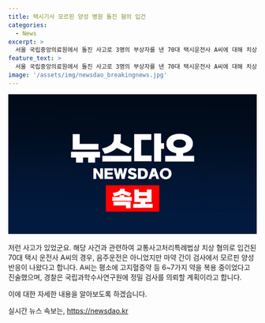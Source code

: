 ```yaml
---
title: 택시기사 모르핀 양성 병원 돌진 혐의 입건
categories:
  - News
excerpt: >
  서울 국립중앙의료원에서 돌진 사고로 3명의 부상자를 낸 70대 택시운전사 A씨에 대해 치상 혐의로 경찰이 조사 중입니다. 음주운전은 아니었지만, 마약 간이 검사에서 모르핀 양성 반응이 나와 고지혈증약 등 6~7가지 약을 복용 중이라고 진술했습니다. 경찰은 국립과학수사연구원에 정밀 검사를 의뢰할 계획입니다. (150자)
feature_text: >
  서울 국립중앙의료원에서 돌진 사고로 3명의 부상자를 낸 70대 택시운전사 A씨에 대해 치상 혐의로 경찰이 조사 중입니다. 음주운전은 아니었지만, 마약 간이 검사에서 모르핀 양성 반응이 나와 고지혈증약 등 6~7가지 약을 복용 중이라고 진술했습니다. 경찰은 국립과학수사연구원에 정밀 검사를 의뢰할 계획입니다. (150자)
image: '/assets/img/newsdao_breakingnews.jpg'
---
```


<p><img src="/assets/img/newsdao_breakingnews.jpg" alt="cryptoinkorea 속보" /></p>

<p>저런 사고가 있었군요. 해당 사건과 관련하여 교통사고처리특례법상 치상 혐의로 입건된 70대 택시 운전사 A씨의 경우, 음주운전은 아니었지만 마약 간이 검사에서 모르핀 양성 반응이 나왔다고 합니다. A씨는 평소에 고지혈증약 등 6~7가지 약을 복용 중이었다고 진술했으며, 경찰은 국립과학수사연구원에 정밀 검사를 의뢰할 계획이라고 합니다.</p>

<p>이에 대한 자세한 내용을 알아보도록 하겠습니다.</p>
실시간 뉴스 속보는, <a href="https://newsdao.kr" rel="dofollow">https://newsdao.kr</a>


